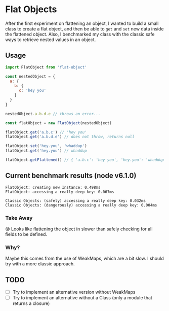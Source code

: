 # Flat Objects

After the first experiment on flattening an object, I wanted to build a small class to create a flat object, and then be able to `get` and `set` new data inside the flattened object.
Also, I benchmarked my class with the classic safe ways to retrieve nested values in an object.


## Usage

```js
import FlatObject from 'flat-object'

const nestedObject = {
  a: {
    b: {
      c: 'hey you'
    }
  }
}

nestedObject.a.b.d.e // throws an error...

const flatObject = new FlatObject(nestedObject)

flatObject.get('a.b.c') // 'hey you'
flatObject.get('a.b.d.e') // does not throw, returns null

flatObject.set('hey.you', 'whaddup') 
flatObject.get('hey.you') // whaddup

flatObject.getFlattened() // { 'a.b.c': 'hey you', 'hey.you': 'whaddup' }
```

## Current benchmark results (node v6.1.0)
```
FlatObject: creating new Instance: 0.498ms
FlatObject: accessing a really deep key: 0.067ms

Classic Objects: (safely) accessing a really deep key: 0.032ms
Classic Objects: (dangerously) accessing a really deep key: 0.004ms
```

### Take Away
😢 Looks like flattening the object in slower than safely checking for all fields to be defined. 

### Why?
Maybe this comes from the use of WeakMaps, which are a bit slow. I should try with a more classic approach.

## TODO

- [ ] Try to implement an alternative version without WeakMaps
- [ ] Try to implement an alternative without a Class (only a module that returns a closure)